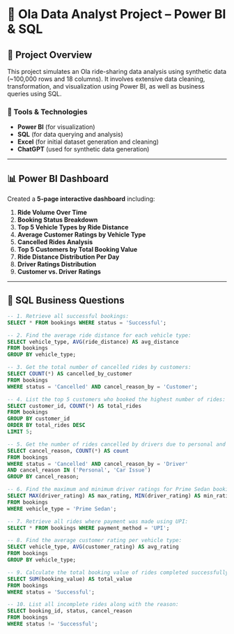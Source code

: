 # 🚕 Ola Data Analyst Project – Power BI & SQL

## 📌 Project Overview

This project simulates an Ola ride-sharing data analysis using synthetic data (~100,000 rows and 18 columns). It involves extensive data cleaning, transformation, and visualization using Power BI, as well as business queries using SQL.

### 🔧 Tools & Technologies
- **Power BI** (for visualization)
- **SQL** (for data querying and analysis)
- **Excel** (for initial dataset generation and cleaning)
- **ChatGPT** (used for synthetic data generation)

---

## 📊 Power BI Dashboard

Created a **5-page interactive dashboard** including:
1. **Ride Volume Over Time**
2. **Booking Status Breakdown**
3. **Top 5 Vehicle Types by Ride Distance**
4. **Average Customer Ratings by Vehicle Type**
5. **Cancelled Rides Analysis**
6. **Top 5 Customers by Total Booking Value**
7. **Ride Distance Distribution Per Day**
8. **Driver Ratings Distribution**
9. **Customer vs. Driver Ratings**


---

## 🧮 SQL Business Questions

```sql
-- 1. Retrieve all successful bookings:
SELECT * FROM bookings WHERE status = 'Successful';

-- 2. Find the average ride distance for each vehicle type:
SELECT vehicle_type, AVG(ride_distance) AS avg_distance
FROM bookings
GROUP BY vehicle_type;

-- 3. Get the total number of cancelled rides by customers:
SELECT COUNT(*) AS cancelled_by_customer
FROM bookings
WHERE status = 'Cancelled' AND cancel_reason_by = 'Customer';

-- 4. List the top 5 customers who booked the highest number of rides:
SELECT customer_id, COUNT(*) AS total_rides
FROM bookings
GROUP BY customer_id
ORDER BY total_rides DESC
LIMIT 5;

-- 5. Get the number of rides cancelled by drivers due to personal and car-related issues:
SELECT cancel_reason, COUNT(*) AS count
FROM bookings
WHERE status = 'Cancelled' AND cancel_reason_by = 'Driver'
AND cancel_reason IN ('Personal', 'Car Issue')
GROUP BY cancel_reason;

-- 6. Find the maximum and minimum driver ratings for Prime Sedan bookings:
SELECT MAX(driver_rating) AS max_rating, MIN(driver_rating) AS min_rating
FROM bookings
WHERE vehicle_type = 'Prime Sedan';

-- 7. Retrieve all rides where payment was made using UPI:
SELECT * FROM bookings WHERE payment_method = 'UPI';

-- 8. Find the average customer rating per vehicle type:
SELECT vehicle_type, AVG(customer_rating) AS avg_rating
FROM bookings
GROUP BY vehicle_type;

-- 9. Calculate the total booking value of rides completed successfully:
SELECT SUM(booking_value) AS total_value
FROM bookings
WHERE status = 'Successful';

-- 10. List all incomplete rides along with the reason:
SELECT booking_id, status, cancel_reason
FROM bookings
WHERE status != 'Successful';
